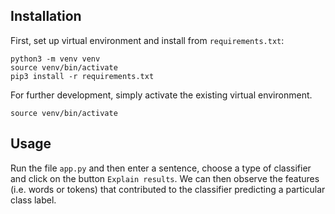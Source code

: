 
## Installation

First, set up virtual environment and install from `requirements.txt`:

    python3 -m venv venv
    source venv/bin/activate
    pip3 install -r requirements.txt

For further development, simply activate the existing virtual environment.

    source venv/bin/activate


## Usage

Run the file `app.py` and then enter a sentence, choose a type of classifier and click on the button `Explain results`. We can then observe the features (i.e. words or tokens) that contributed to the classifier predicting a particular class label.


